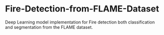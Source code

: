 # Fire-Detection-from-FLAME-Dataset
Deep Learning model implementation for Fire detection both classification and segmentation from the FLAME dataset.
